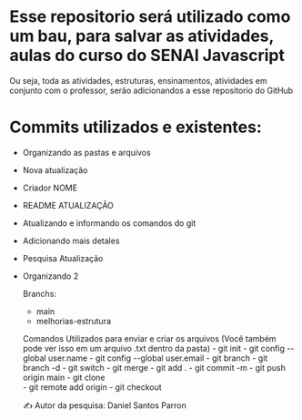 # Esse repositorio será utilizado como um bau, para salvar as atividades, aulas do curso do SENAI Javascript 
Ou seja, toda as atividades, estruturas, ensinamentos, atividades em conjunto com o professor, serão adicionandos a esse repositorio do GitHub

# Commits utilizados e existentes: 
 - Organizando as pastas e arquivos
 - Nova atualização
 - Criador NOME
 - README ATUALIZAÇÃO
 - Atualizando e informando os comandos do git 
 - Adicionando mais detales
 - Pesquisa Atualização
 - Organizando 2 

    Branchs:
    - main
    - melhorias-estrutura

    Comandos Utilizados para enviar e criar os arquivos (Você também pode ver isso em um arquivo .txt dentro da pasta)
        - git init 
        - git config --global user.name
        - git config --global user.email
        - git branch
        - git branch -d 
        - git switch 
        - git merge
        - git add .
        - git commit -m
        - git push origin main
        - git clone   
        - git remote add origin
        - git checkout

    ✍️ Autor da pesquisa: Daniel Santos Parron